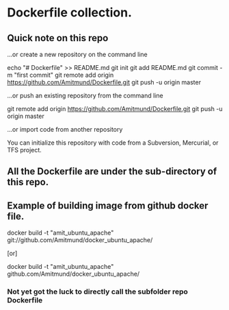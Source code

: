 # Dockerfile collection.

## Quick note on this repo

…or create a new repository on the command line

echo "# Dockerfile" >> README.md
git init
git add README.md
git commit -m "first commit"
git remote add origin https://github.com/Amitmund/Dockerfile.git
git push -u origin master

…or push an existing repository from the command line

git remote add origin https://github.com/Amitmund/Dockerfile.git
git push -u origin master

…or import code from another repository

You can initialize this repository with code from a Subversion, Mercurial, or TFS project.

## All the Dockerfile are under the sub-directory of this repo.


## Example of building image from github docker file. ##
docker build -t "amit_ubuntu_apache" git://github.com/Amitmund/docker_ubuntu_apache/

[or]

docker build -t "amit_ubuntu_apache" github.com/Amitmund/docker_ubuntu_apache/


### Not yet got the luck to directly call the subfolder repo Dockerfile
